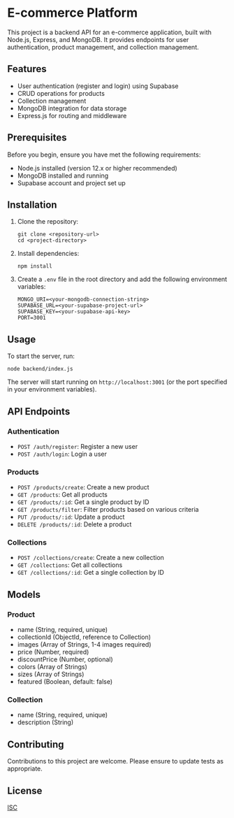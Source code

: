 # E-commerce Platform 

This project is a backend API for an e-commerce application, built with Node.js, Express, and MongoDB. It provides endpoints for user authentication, product management, and collection management.

## Features

- User authentication (register and login) using Supabase
- CRUD operations for products
- Collection management
- MongoDB integration for data storage
- Express.js for routing and middleware

## Prerequisites

Before you begin, ensure you have met the following requirements:

- Node.js installed (version 12.x or higher recommended)
- MongoDB installed and running
- Supabase account and project set up

## Installation

1. Clone the repository:
   ```
   git clone <repository-url>
   cd <project-directory>
   ```

2. Install dependencies:
   ```
   npm install
   ```

3. Create a `.env` file in the root directory and add the following environment variables:
   ```
   MONGO_URI=<your-mongodb-connection-string>
   SUPABASE_URL=<your-supabase-project-url>
   SUPABASE_KEY=<your-supabase-api-key>
   PORT=3001
   ```

## Usage

To start the server, run:

```
node backend/index.js
```
The server will start running on `http://localhost:3001` (or the port specified in your environment variables).

## API Endpoints

### Authentication

- `POST /auth/register`: Register a new user
- `POST /auth/login`: Login a user

### Products

- `POST /products/create`: Create a new product
- `GET /products`: Get all products
- `GET /products/:id`: Get a single product by ID
- `GET /products/filter`: Filter products based on various criteria
- `PUT /products/:id`: Update a product
- `DELETE /products/:id`: Delete a product

### Collections

- `POST /collections/create`: Create a new collection
- `GET /collections`: Get all collections
- `GET /collections/:id`: Get a single collection by ID

## Models

### Product

- name (String, required, unique)
- collectionId (ObjectId, reference to Collection)
- images (Array of Strings, 1-4 images required)
- price (Number, required)
- discountPrice (Number, optional)
- colors (Array of Strings)
- sizes (Array of Strings)
- featured (Boolean, default: false)

### Collection

- name (String, required, unique)
- description (String)

## Contributing

Contributions to this project are welcome. Please ensure to update tests as appropriate.

## License

[ISC](https://choosealicense.com/licenses/isc/)

